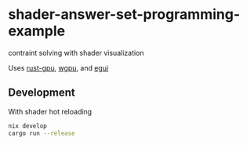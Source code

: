 # shader-answer-set-programming-example
contraint solving with shader visualization

Uses
[rust-gpu](https://github.com/Rust-GPU/rust-gpu),
[wgpu](https://github.com/gfx-rs/wgpu), and
[egui](https://github.com/emilk/egui)

## Development
With shader hot reloading
```bash
nix develop
cargo run --release
```

